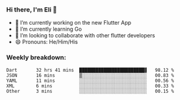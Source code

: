 ### Hi there, I'm Eli 👋
- 🔭 I’m currently working on the new Flutter App
- 🌱 I’m currently learning Go
- 🦄 I’m looking to collaborate with other flutter developers
- 😄 Pronouns: He/Him/His

### Weekly breakdown:
<!--START_SECTION:waka-->

```text
Dart       32 hrs 41 mins  ████████████████████████▓   98.12 %
JSON       16 mins         ▒░░░░░░░░░░░░░░░░░░░░░░░░   00.83 %
YAML       11 mins         ░░░░░░░░░░░░░░░░░░░░░░░░░   00.56 %
XML        6 mins          ░░░░░░░░░░░░░░░░░░░░░░░░░   00.33 %
Other      3 mins          ░░░░░░░░░░░░░░░░░░░░░░░░░   00.15 %
```

<!--END_SECTION:waka-->
